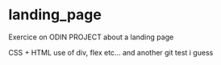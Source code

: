 # landing_page

Exercice on ODIN PROJECT about a landing page

CSS + HTML use of div, flex etc...
and another git test i guess